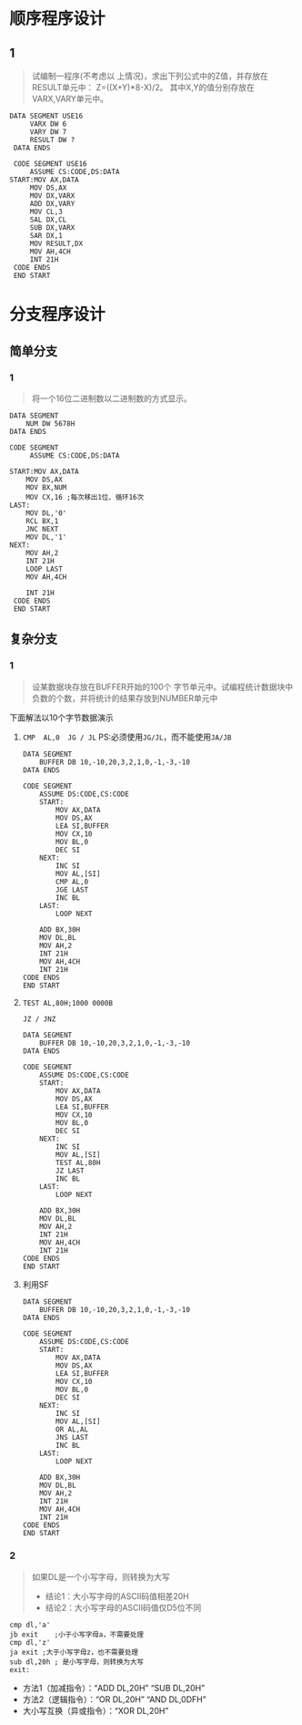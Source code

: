 # 顺序程序设计

## 1

> 试编制一程序(不考虑以 上情况)，求出下列公式中的Z值，并存放在 RESULT单元中： Z=((X+Y)*8-X)/2。  其中X,Y的值分别存放在VARX,VARY单元中。

```assembly
DATA SEGMENT USE16
     VARX DW 6
     VARY DW 7
     RESULT DW ?
 DATA ENDS
 
 CODE SEGMENT USE16
     ASSUME CS:CODE,DS:DATA
START:MOV AX,DATA
     MOV DS,AX
     MOV DX,VARX
     ADD DX,VARY
     MOV CL,3
     SAL DX,CL
     SUB DX,VARX
     SAR DX,1
     MOV RESULT,DX
     MOV AH,4CH
     INT 21H
 CODE ENDS
 END START
```

# 分支程序设计

## 简单分支

### 1

> 将一个16位二进制数以二进制数的方式显示。

```assembly
DATA SEGMENT
    NUM DW 5678H
DATA ENDS
 
CODE SEGMENT
     ASSUME CS:CODE,DS:DATA

START:MOV AX,DATA
    MOV DS,AX
    MOV BX,NUM
    MOV CX,16 ;每次移出1位、循环16次
LAST:
    MOV DL,'0'
    RCL BX,1
    JNC NEXT
    MOV DL,'1'
NEXT:
    MOV AH,2
    INT 21H
    LOOP LAST
    MOV AH,4CH

    INT 21H
 CODE ENDS
 END START
```

## 复杂分支

### 1

> 设某数据块存放在BUFFER开始的100个 字节单元中。试编程统计数据块中负数的个数，并将统计的结果存放到NUMBER单元中

下面解法以10个字节数据演示

1. `CMP  AL,0  JG / JL` PS:必须使用`JG/JL`，而不能使用`JA/JB`

   ```assembly
   DATA SEGMENT
       BUFFER DB 10,-10,20,3,2,1,0,-1,-3,-10
   DATA ENDS
   
   CODE SEGMENT
       ASSUME DS:CODE,CS:CODE
       START:
           MOV AX,DATA
           MOV DS,AX
           LEA SI,BUFFER
           MOV CX,10
           MOV BL,0
           DEC SI
       NEXT:
           INC SI
           MOV AL,[SI]
           CMP AL,0
           JGE LAST
           INC BL
       LAST:
           LOOP NEXT
       
       ADD BX,30H
       MOV DL,BL
       MOV AH,2
       INT 21H
       MOV AH,4CH
       INT 21H
   CODE ENDS
   END START
   ```

2. `TEST AL,80H;1000 0000B `

   `JZ / JNZ`

   ```assembly
   DATA SEGMENT
       BUFFER DB 10,-10,20,3,2,1,0,-1,-3,-10
   DATA ENDS
   
   CODE SEGMENT
       ASSUME DS:CODE,CS:CODE
       START:
           MOV AX,DATA
           MOV DS,AX
           LEA SI,BUFFER
           MOV CX,10
           MOV BL,0
           DEC SI
       NEXT:
           INC SI
           MOV AL,[SI]
           TEST AL,80H
           JZ LAST
           INC BL
       LAST:
           LOOP NEXT
       
       ADD BX,30H
       MOV DL,BL
       MOV AH,2
       INT 21H
       MOV AH,4CH
       INT 21H
   CODE ENDS
   END START
   ```

3. 利用SF

   ```assembly
   DATA SEGMENT
       BUFFER DB 10,-10,20,3,2,1,0,-1,-3,-10
   DATA ENDS
   
   CODE SEGMENT
       ASSUME DS:CODE,CS:CODE
       START:
           MOV AX,DATA
           MOV DS,AX
           LEA SI,BUFFER
           MOV CX,10
           MOV BL,0
           DEC SI
       NEXT:
           INC SI
           MOV AL,[SI]
           OR AL,AL
           JNS LAST
           INC BL
       LAST:
           LOOP NEXT
       
       ADD BX,30H
       MOV DL,BL
       MOV AH,2
       INT 21H
       MOV AH,4CH
       INT 21H
   CODE ENDS
   END START
   ```

### 2

> 如果DL是一个小写字母，则转换为大写
>
> * 结论1：大小写字母的ASCII码值相差20H 
> * 结论2：大小写字母的ASCII码值仅D5位不同

```assembly
cmp dl,'a'
jb exit    ;小于小写字母a，不需要处理
cmp dl,'z'
ja exit ;大于小写字母z，也不需要处理
sub dl,20h ; 是小写字母，则转换为大写
exit:
```

* 方法1（加减指令）：“ADD DL,20H” “SUB DL,20H” 
* 方法2（逻辑指令）：“OR DL,20H” “AND DL,0DFH”
* 大小写互换（异或指令）：“XOR DL,20H”
